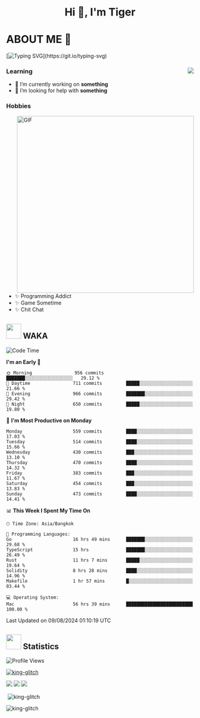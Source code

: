 <h1 align="center">Hi 👋, I'm Tiger</h1>




# ABOUT ME 💬

[![Typing SVG](https://readme-typing-svg.herokuapp.com?color=22F771&vCenter=true&lines=A+perssionate+developer+from+nowhere.)](https://git.io/typing-svg)

<div>
 <img align="right" src="https://spotify-github-profile.vercel.app/api/view?uid=12129734423&cover_image=false&theme=default&bar_color=22d016&bar_color_cover=true" />
 <h3>Learning</h3>
 
 <ul>
  <li>🔭 I’m currently working on <b>something</b></li>
  <li>🤝 I’m looking for help with <b>something</b></li>
 </ul>
 
</div>
<div>
 <h3>Hobbies</h3>
 <img align="right" height="475px"  alt="GIF" src="https://i.pinimg.com/originals/1f/b7/db/1fb7dbee557e5ed509f7517da8a84d58.gif" />
 <ul>
  <li>✨ Programming Addict</li>
  <li>✨ Game Sometime</li>
  <li>✨ Chit Chat</li>
 </ul>
 
</div>



## <img height="40" src="https://raw.githubusercontent.com/innng/innng/master/assets/kyubey.gif"/> WAKA

<!--START_SECTION:waka-->
![Code Time](http://img.shields.io/badge/Code%20Time-2%2C142%20hrs%2011%20mins-blue)

**I'm an Early 🐤** 

```text
🌞 Morning                956 commits         ███████░░░░░░░░░░░░░░░░░░   29.12 % 
🌆 Daytime                711 commits         █████░░░░░░░░░░░░░░░░░░░░   21.66 % 
🌃 Evening                966 commits         ███████░░░░░░░░░░░░░░░░░░   29.42 % 
🌙 Night                  650 commits         █████░░░░░░░░░░░░░░░░░░░░   19.80 % 
```
📅 **I'm Most Productive on Monday** 

```text
Monday                   559 commits         ████░░░░░░░░░░░░░░░░░░░░░   17.03 % 
Tuesday                  514 commits         ████░░░░░░░░░░░░░░░░░░░░░   15.66 % 
Wednesday                430 commits         ███░░░░░░░░░░░░░░░░░░░░░░   13.10 % 
Thursday                 470 commits         ████░░░░░░░░░░░░░░░░░░░░░   14.32 % 
Friday                   383 commits         ███░░░░░░░░░░░░░░░░░░░░░░   11.67 % 
Saturday                 454 commits         ███░░░░░░░░░░░░░░░░░░░░░░   13.83 % 
Sunday                   473 commits         ████░░░░░░░░░░░░░░░░░░░░░   14.41 % 
```


📊 **This Week I Spent My Time On** 

```text
🕑︎ Time Zone: Asia/Bangkok

💬 Programming Languages: 
Go                       16 hrs 49 mins      ███████░░░░░░░░░░░░░░░░░░   29.68 % 
TypeScript               15 hrs              ███████░░░░░░░░░░░░░░░░░░   26.49 % 
Rust                     11 hrs 7 mins       █████░░░░░░░░░░░░░░░░░░░░   19.64 % 
Solidity                 8 hrs 28 mins       ████░░░░░░░░░░░░░░░░░░░░░   14.96 % 
Makefile                 1 hr 57 mins        █░░░░░░░░░░░░░░░░░░░░░░░░   03.44 % 

💻 Operating System: 
Mac                      56 hrs 39 mins      █████████████████████████   100.00 % 
```


 Last Updated on 09/08/2024 01:10:19 UTC
<!--END_SECTION:waka-->
## <img height="40" src="https://raw.githubusercontent.com/innng/innng/master/assets/kyubey.gif"/> Statistics
![Profile Views](https://komarev.com/ghpvc/?username=king-glitch)  

<p align="left"> 
 <a href="https://github.com/ryo-ma/github-profile-trophy">
  <img src="https://github-profile-trophy.vercel.app/?username=king-glitch&theme=dracula" alt="king-glitch" />
 </a> </p>

![](https://github-profile-summary-cards.vercel.app/api/cards/profile-details?username=king-glitch&theme=dracula)
![](https://github-profile-summary-cards.vercel.app/api/cards/stats?username=king-glitch&theme=dracula) 
![](https://github-profile-summary-cards.vercel.app/api/cards/productive-time?username=king-glitch&theme=dracula)


<p>&nbsp;<img align="center" src="https://github-readme-stats.vercel.app/api?username=king-glitch&theme=dracula" alt="king-glitch" /></p>

<p><img align="center" src="https://github-readme-streak-stats.herokuapp.com/?user=king-glitch&theme=dracula" alt="king-glitch" /></p>
